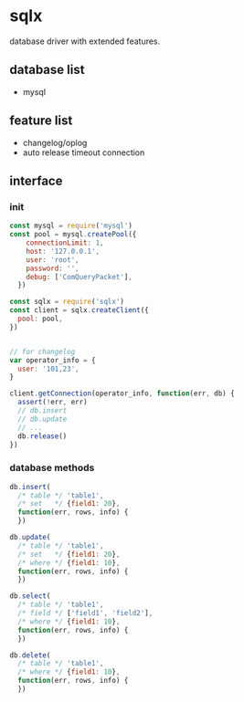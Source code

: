 # sqlx
database driver with extended features.

## database list
* mysql

## feature list
* changelog/oplog
* auto release timeout connection

## interface

### init
```javascript
const mysql = require('mysql')
const pool = mysql.createPool({
    connectionLimit: 1,
    host: '127.0.0.1',
    user: 'root',
    password: '',
    debug: ['ComQueryPacket'],
  })

const sqlx = require('sqlx')
const client = sqlx.createClient({
  pool: pool,
})


// for changelog
var operator_info = {
  user: '101,23',
}

client.getConnection(operator_info, function(err, db) {
  assert(!err, err)
  // db.insert
  // db.update
  // ...
  db.release()
})
```

### database methods
```javascript
db.insert(
  /* table */ 'table1',
  /* set   */ {field1: 20},
  function(err, rows, info) {
  })

db.update(
  /* table */ 'table1',
  /* set   */ {field1: 20},
  /* where */ {field1: 10},
  function(err, rows, info) {
  })

db.select(
  /* table */ 'table1',
  /* field */ ['field1', 'field2'],
  /* where */ {field1: 10},
  function(err, rows, info) {
  })

db.delete(
  /* table */ 'table1',
  /* where */ {field1: 10},
  function(err, rows, info) {
  })
```
